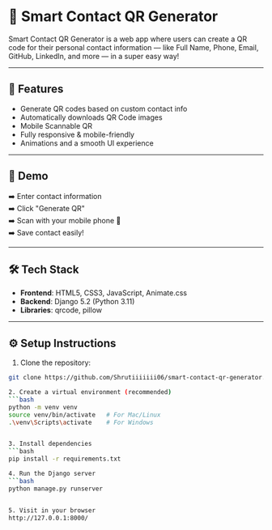 # 📱 Smart Contact QR Generator

Smart Contact QR Generator is a web app where users can create a QR code for their personal contact information — like Full Name, Phone, Email, GitHub, LinkedIn, and more — in a super easy way!

---

## 🚀 Features
- Generate QR codes based on custom contact info
- Automatically downloads QR Code images
- Mobile Scannable QR
- Fully responsive & mobile-friendly
- Animations and a smooth UI experience

---

## 🎯 Demo

➡️ Enter contact information  
➡️ Click "Generate QR"  
➡️ Scan with your mobile phone 📱  
➡️ Save contact easily!


---

## 🛠️ Tech Stack
- **Frontend**: HTML5, CSS3, JavaScript, Animate.css
- **Backend**: Django 5.2 (Python 3.11)
- **Libraries**: qrcode, pillow

---

## ⚙️ Setup Instructions

1. Clone the repository:
```bash
git clone https://github.com/Shrutiiiiiii06/smart-contact-qr-generator.git

2. Create a virtual environment (recommended)
```bash
python -m venv venv
source venv/bin/activate   # For Mac/Linux
.\venv\Scripts\activate    # For Windows


3. Install dependencies
```bash
pip install -r requirements.txt

4. Run the Django server
```bash
python manage.py runserver


5. Visit in your browser
http://127.0.0.1:8000/


